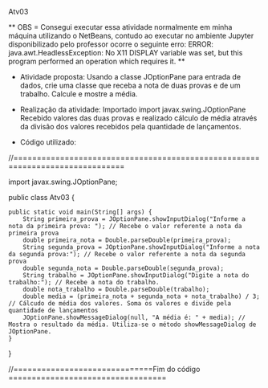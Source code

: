 Atv03

** OBS = Consegui executar essa atividade normalmente em minha máquina utilizando o NetBeans, contudo ao executar no ambiente Jupyter disponibilizado pelo professor ocorre o seguinte erro:
ERROR: java.awt.HeadlessException: 
No X11 DISPLAY variable was set, but this program performed an operation which requires it. **

- Atividade proposta:
Usando a classe JOptionPane para entrada de dados, crie uma classe que receba a nota de duas provas e de um trabalho. Calcule e mostre a média.

- Realização da atividade:
Importado import javax.swing.JOptionPane
Recebido valores das duas provas e realizado cálculo de média através da divisão dos valores recebidos pela quantidade de lançamentos.

- Código utilizado:

//==============================================================================</br>

import javax.swing.JOptionPane;

public class Atv03 {

    public static void main(String[] args) {
        String primeira_prova = JOptionPane.showInputDialog("Informe a nota da primeira prova: "); // Recebe o valor referente a nota da primeira prova
        double primeira_nota = Double.parseDouble(primeira_prova);
        String segunda_prova = JOptionPane.showInputDialog("Informe a nota da segunda prova:"); // Recebe o valor referente a nota da segunda prova
        double segunda_nota = Double.parseDouble(segunda_prova);
        String trabalho = JOptionPane.showInputDialog("Digite a nota do trabalho:"); // Recebe a nota do trabalho.
        double nota_trabalho = Double.parseDouble(trabalho);
        double media = (primeira_nota + segunda_nota + nota_trabalho) / 3; // Cálcudo de média dos valores. Soma os valores e divide pela quantidade de lançamentos
        JOptionPane.showMessageDialog(null, "A média é: " + media); // Mostra o resultado da média. Utiliza-se o método showMessageDialog de JOptionPane.
    }
}

//==============================Fim do código ==================================
